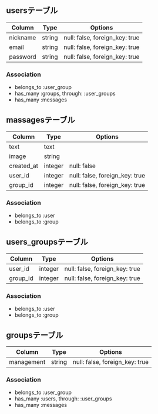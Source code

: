## usersテーブル
|Column|Type|Options|
|------|----|-------|
|nickname|string|null: false, foreign_key: true|
|email|string|null: false, foreign_key: true|
|password|string|null: false, foreign_key: true|

### Association
- belongs_to :user_group
- has_many :groups, through: :user_groups
- has_many :messages



## massagesテーブル
|Column|Type|Options|
|------|----|-------|
|text|text||
|image|string||
|created_at|integer|null: false|
|user_id|integer|null: false, foreign_key: true|
|group_id|integer|null: false, foreign_key: true|


### Association
- belongs_to :user
- belongs_to :group


## users_groupsテーブル
|Column|Type|Options|
|------|----|-------|
|user_id|integer|null: false, foreign_key: true|
|group_id|integer|null: false, foreign_key: true|

### Association
- belongs_to :user
- belongs_to :group




## groupsテーブル
|Column|Type|Options|
|------|----|-------|
|management|string|null: false, foreign_key: true|

### Association
- belongs_to :user_group
- has_many :users, through: :user_groups
- has_many :messages
